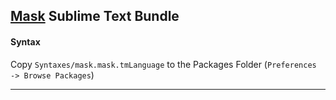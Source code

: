 ## [Mask](https://github.com/atmajs/maskjs) Sublime Text Bundle


#### Syntax

Copy `Syntaxes/mask.mask.tmLanguage` to the Packages Folder (`Preferences -> Browse Packages`)


----